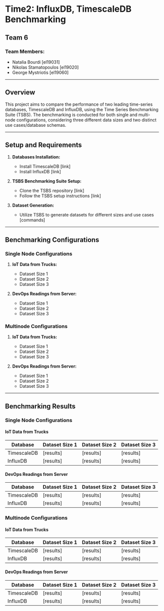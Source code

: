 # Time2: InfluxDB, TimescaleDB Benchmarking

## Team 6

### Team Members:
- Natalia Bourdi [el19031]
- Nikolas Stamatopoulos [el19020]
- George Mystriotis [el19060]

---

## Overview

This project aims to compare the performance of two leading time-series databases, TimescaleDB and InfluxDB, using the Time Series Benchmarking Suite (TSBS). The benchmarking is conducted for both single and multi-node configurations, considering three different data sizes and two distinct use cases/database schemas. 

---

## Setup and Requirements

1. **Databases Installation:**
   - Install TimescaleDB [link]
   - Install InfluxDB [link]

2. **TSBS Benchmarking Suite Setup:**
   - Clone the TSBS repository [link]
   - Follow the TSBS setup instructions [link]

3. **Dataset Generation:**
   - Utilize TSBS to generate datasets for different sizes and use cases [commands]

---

## Benchmarking Configurations

### Single Node Configurations

1. **IoT Data from Trucks:**
   - Dataset Size 1
   - Dataset Size 2
   - Dataset Size 3

2. **DevOps Readings from Server:**
   - Dataset Size 1
   - Dataset Size 2
   - Dataset Size 3

### Multinode Configurations

1. **IoT Data from Trucks:**
   - Dataset Size 1
   - Dataset Size 2
   - Dataset Size 3

2. **DevOps Readings from Server:**
   - Dataset Size 1
   - Dataset Size 2
   - Dataset Size 3

---

## Benchmarking Results

### Single Node Configurations

#### IoT Data from Trucks

| Database       | Dataset Size 1 | Dataset Size 2 | Dataset Size 3 |
| -------------- | -------------- | -------------- | -------------- |
| TimescaleDB    | [results]      | [results]      | [results]      |
| InfluxDB       | [results]      | [results]      | [results]      |

#### DevOps Readings from Server

| Database       | Dataset Size 1 | Dataset Size 2 | Dataset Size 3 |
| -------------- | -------------- | -------------- | -------------- |
| TimescaleDB    | [results]      | [results]      | [results]      |
| InfluxDB       | [results]      | [results]      | [results]      |

### Multinode Configurations

#### IoT Data from Trucks

| Database       | Dataset Size 1 | Dataset Size 2 | Dataset Size 3 |
| -------------- | -------------- | -------------- | -------------- |
| TimescaleDB    | [results]      | [results]      | [results]      |
| InfluxDB       | [results]      | [results]      | [results]      |

#### DevOps Readings from Server

| Database       | Dataset Size 1 | Dataset Size 2 | Dataset Size 3 |
| -------------- | -------------- | -------------- | -------------- |
| TimescaleDB    | [results]      | [results]      | [results]      |
| InfluxDB       | [results]      | [results]      | [results]      |


